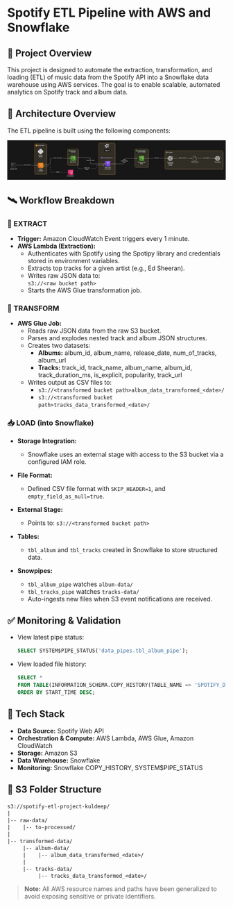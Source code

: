 # Spotify ETL Pipeline with AWS and Snowflake

## 📌 Project Overview
This project is designed to automate the extraction, transformation, and loading (ETL) of music data from the Spotify API into a Snowflake data warehouse using AWS services. The goal is to enable scalable, automated analytics on Spotify track and album data.

## 🧱 Architecture Overview
The ETL pipeline is built using the following components:

![Architecture Diagram](./architecture_diagram.png)

## 🛰️ Workflow Breakdown

### 🔄 EXTRACT
- **Trigger:** Amazon CloudWatch Event triggers every 1 minute.
- **AWS Lambda (Extraction):**
  - Authenticates with Spotify using the Spotipy library and credentials stored in environment variables.
  - Extracts top tracks for a given artist (e.g., Ed Sheeran).
  - Writes raw JSON data to:  
    `s3://<raw bucket path>`
  - Starts the AWS Glue transformation job.

### 🔧 TRANSFORM
- **AWS Glue Job:**
  - Reads raw JSON data from the raw S3 bucket.
  - Parses and explodes nested track and album JSON structures.
  - Creates two datasets:
    - **Albums:** album_id, album_name, release_date, num_of_tracks, album_url
    - **Tracks:** track_id, track_name, album_name, album_id, track_duration_ms, is_explicit, popularity, track_url
  - Writes output as CSV files to:
    - `s3://<transformed bucket path>album_data_transformed_<date>/`
    - `s3://<transformed bucket path>tracks_data_transformed_<date>/`

### 📥 LOAD (into Snowflake)
- **Storage Integration:**
  - Snowflake uses an external stage with access to the S3 bucket via a configured IAM role.

- **File Format:**
  - Defined CSV file format with `SKIP_HEADER=1`, and `empty_field_as_null=true`.

- **External Stage:**
  - Points to: `s3://<transformed bucket path>`

- **Tables:**
  - `tbl_album` and `tbl_tracks` created in Snowflake to store structured data.

- **Snowpipes:**
  - `tbl_album_pipe` watches `album-data/`
  - `tbl_tracks_pipe` watches `tracks-data/`
  - Auto-ingests new files when S3 event notifications are received.


## ✅ Monitoring & Validation
- View latest pipe status:
  ```sql
  SELECT SYSTEM$PIPE_STATUS('data_pipes.tbl_album_pipe');
  ```

- View loaded file history:
  ```sql
  SELECT *
  FROM TABLE(INFORMATION_SCHEMA.COPY_HISTORY(TABLE_NAME => 'SPOTIFY_DB.PUBLIC.TBL_ALBUM'))
  ORDER BY START_TIME DESC;
  ```

## 🧰 Tech Stack
- **Data Source:** Spotify Web API
- **Orchestration & Compute:** AWS Lambda, AWS Glue, Amazon CloudWatch
- **Storage:** Amazon S3
- **Data Warehouse:** Snowflake
- **Monitoring:** Snowflake COPY_HISTORY, SYSTEM$PIPE_STATUS

## 📂 S3 Folder Structure
```
s3://spotify-etl-project-kuldeep/
|
|-- raw-data/
|    |-- to-processed/
|
|-- transformed-data/
     |-- album-data/
     |    |-- album_data_transformed_<date>/
     |
     |-- tracks-data/
          |-- tracks_data_transformed_<date>/
```



> **Note:** All AWS resource names and paths have been generalized to avoid exposing sensitive or private identifiers.

